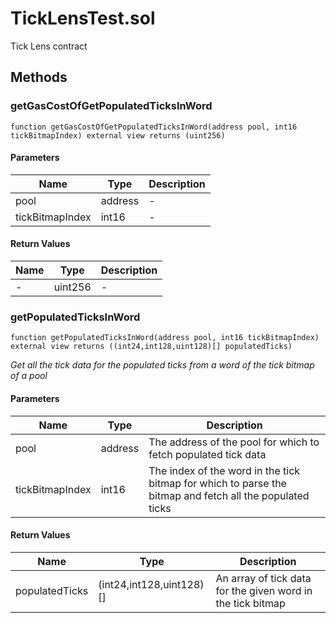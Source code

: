 
# TickLensTest.sol

    
Tick Lens contract

    
## Methods
### getGasCostOfGetPopulatedTicksInWord
```solidity
function getGasCostOfGetPopulatedTicksInWord(address pool, int16 tickBitmapIndex) external view returns (uint256)
```

            

            
#### Parameters

| Name | Type | Description |
|---|---|---|
| pool | address | - |
| tickBitmapIndex | int16 | - |

#### Return Values

| Name | Type | Description |
|---|---|---|
| - | uint256 | - |

### getPopulatedTicksInWord
```solidity
function getPopulatedTicksInWord(address pool, int16 tickBitmapIndex) external view returns ((int24,int128,uint128)[] populatedTicks)
```

            

            
*Get all the tick data for the populated ticks from a word of the tick bitmap of a pool*
#### Parameters

| Name | Type | Description |
|---|---|---|
| pool | address | The address of the pool for which to fetch populated tick data |
| tickBitmapIndex | int16 | The index of the word in the tick bitmap for which to parse the bitmap and fetch all the populated ticks |

#### Return Values

| Name | Type | Description |
|---|---|---|
| populatedTicks | (int24,int128,uint128)[] | An array of tick data for the given word in the tick bitmap |


